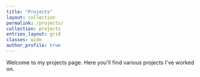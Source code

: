 ```yaml
---
title: "Projects"
layout: collection
permalink: /projects/
collection: projects
entries_layout: grid
classes: wide
author_profile: true
---
```


Welcome to my projects page. Here you'll find various projects I've worked on. 